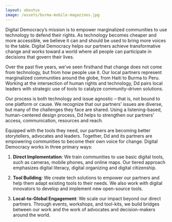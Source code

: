 ```yaml
---
layout: aboutus
image: /assets/burma-mobile-magazines.jpg
---
```

Digital Democracy’s mission is to empower marginalized communities to use technology to defend their rights. As technology becomes cheaper and more accessible, we believe it can and should be used to bring more voices to the table. Digital Democracy helps our partners achieve transformative change and works toward a world where all people can participate in decisions that govern their lives.

Over the past five years, we’ve seen firsthand that change does not come from technology, but from how people use it. Our local partners represent marginalized communities around the globe, from Haiti to Burma to Peru. Working at the intersection of human rights and technology, Dd pairs local leaders with strategic use of tools to catalyze community-driven solutions.

Our process is both technology and issue agnostic – that is, not bound to one platform or cause. We recognize that our partners’ issues are diverse, but many of the challenges they face are shared. Using a listening-based, human-centered design process, Dd helps to strengthen our partners’ access, communication, resources and reach.

Equipped with the tools they need, our partners are becoming better storytellers, advocates and leaders. Together, Dd and its partners are empowering communities to become their own voice for change.
Digital Democracy works in three primary ways:

1. **Direct Implementation**: We train communities to use basic digital tools, such as cameras, mobile phones, and online maps. Our tiered approach emphasizes digital literacy, digital organizing and digital citizenship.

2. **Tool Building**: We create tech solutions to empower our partners and help them adapt existing tools to their needs. We also work with digital innovators to develop and implement new open-source tools.

3. **Local-to-Global Engagement**: We scale our impact beyond our direct partners. Through events, workshops, and tool-kits, we build bridges between our work and the work of advocates and decision-makers around the world.